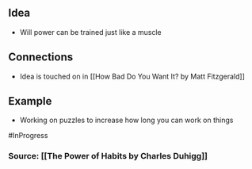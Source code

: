 ## Idea
- Will power can be trained just like a muscle
## Connections
- Idea is touched on in [[How Bad Do You Want It? by Matt Fitzgerald]]
## Example
- Working on puzzles to increase how long you can work on things

#InProgress 

### Source: [[The Power of Habits by Charles Duhigg]]